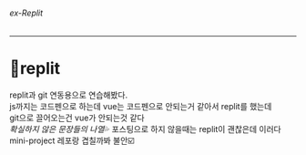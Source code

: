 ###### ex-Replit
 - - - - - - - -

  <h1>💬replit</h1>
    replit과 git 연동용으로 연습해봤다. <br/>
    js까지는 코드펜으로 하는데 vue는 코드펜으로 안되는거 같아서 replit를 했는데 <br/>
    git으로 끌어오는건 vue가 안되는것 같다<br/>
    <em>확실하지 않은 문장들의 나열</em>💦
    포스팅으로 하지 않을때는 replit이 괜찮은데 이러다 mini-project 레포랑 겹칠까봐 불안☑️

